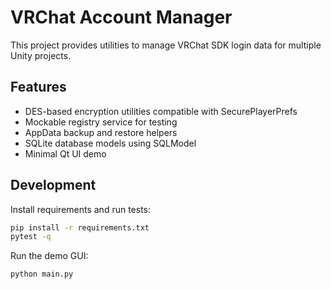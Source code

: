# VRChat Account Manager

This project provides utilities to manage VRChat SDK login data for multiple Unity projects.

## Features
- DES-based encryption utilities compatible with SecurePlayerPrefs
- Mockable registry service for testing
- AppData backup and restore helpers
- SQLite database models using SQLModel
- Minimal Qt UI demo

## Development
Install requirements and run tests:

```bash
pip install -r requirements.txt
pytest -q
```

Run the demo GUI:

```bash
python main.py
```
